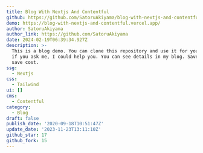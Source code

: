 ```yaml
---
title: Blog With Nextjs And Contentful
github: https://github.com/SatoruAkiyama/blog-with-nextjs-and-contentful
demo: https://blog-with-nextjs-and-contentful.vercel.app/
author: SatoruAkiyama
author_link: https://github.com/SatoruAkiyama
date: 2024-02-19T06:39:34.927Z
description: >-
  This is a blog demo. You can clone this repository and use it for your blog!
  if you ask me, I could help you. You can see details in my blog. Save time,
  save cost.
ssg:
  - Nextjs
css:
  - Tailwind
ui: []
cms:
  - Contentful
category:
  - Blog
draft: false
publish_date: '2020-09-18T10:51:47Z'
update_date: '2023-11-23T13:11:10Z'
github_star: 17
github_fork: 15
---
```

